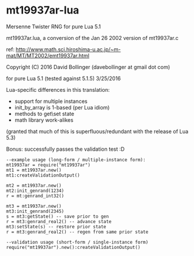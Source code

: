 # mt19937ar-lua
Mersenne Twister RNG for pure Lua 5.1


mt19937ar.lua, a conversion of the Jan 26 2002 version of mt19937ar.c

ref:  http://www.math.sci.hiroshima-u.ac.jp/~m-mat/MT/MT2002/emt19937ar.html

Copyright (C) 2016 David Bollinger (davebollinger at gmail dot com)

for pure Lua 5.1 (tested against 5.1.5) 3/25/2016

Lua-specific differences in this translation:
-  support for multiple instances
- init_by_array is 1-based (per Lua idiom)
- methods to get\set state
- math library work-alikes
  
(granted that much of this is superfluous/redundant with the release of Lua 5.3)

Bonus:  successfully passes the validation test :D
```
--example usage (long-form / multiple-instance form):
mt19937ar = require("mt19937ar")
mt1 = mt19937ar.new()
mt1:createValidationOutput()

mt2 = mt19937ar.new()
mt2:init_genrand(1234)
r = mt:genrand_int32()

mt3 = mt19937ar.new()
mt3:init_genrand(2345)
s = mt3:getState() -- save prior to gen
r = mt3:genrand_real2() -- advance state
mt3:setState(s) -- restore prior state
r = mt3:genrand_real2() -- regen from same prior state

--validation usage (short-form / single-instance form)
require("mt19937ar").new():createValidationOutput()
```
